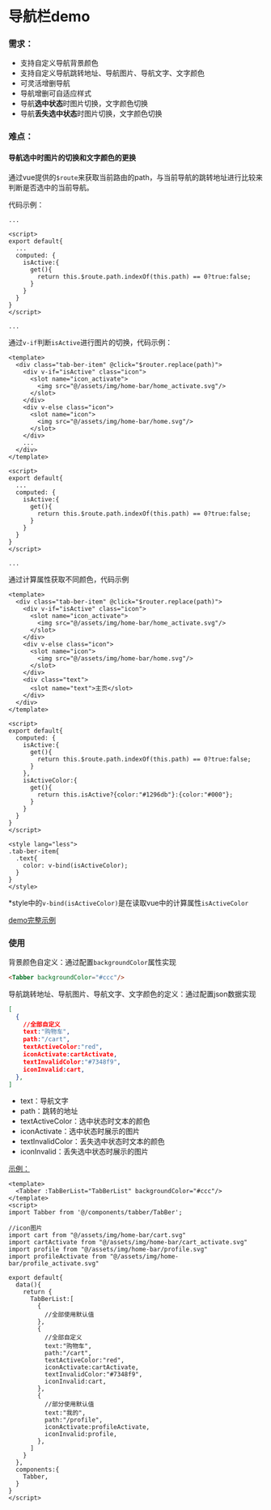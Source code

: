 # 导航栏demo

### 需求：

- 支持自定义导航背景颜色
- 支持自定义导航跳转地址、导航图片、导航文字、文字颜色
- 可灵活增删导航
- 导航增删可自适应样式
- 导航**选中状态**时图片切换，文字颜色切换
- 导航**丢失选中状态**时图片切换，文字颜色切换

### 难点：

#### 导航选中时图片的切换和文字颜色的更换

通过vue提供的`$route`来获取当前路由的path，与当前导航的跳转地址进行比较来判断是否选中的当前导航。

代码示例：

```vue
...

<script>
export default{
  ...
  computed: {
    isActive:{
      get(){
        return this.$route.path.indexOf(this.path) == 0?true:false;
      }
    }
  }
}
</script>

...
```

通过`v-if`判断`isActive`进行图片的切换，代码示例：

```vue
<template>
  <div class="tab-ber-item" @click="$router.replace(path)">
    <div v-if="isActive" class="icon">
      <slot name="icon_activate">
        <img src="@/assets/img/home-bar/home_activate.svg"/>
      </slot>
    </div>
    <div v-else class="icon"> 
      <slot name="icon">
        <img src="@/assets/img/home-bar/home.svg"/>
      </slot>
    </div>
    ...
  </div>
</template>

<script>
export default{
  ...
  computed: {
    isActive:{
      get(){
        return this.$route.path.indexOf(this.path) == 0?true:false;
      }
    }
  }
}
</script>

...
```

通过计算属性获取不同颜色，代码示例

```vue
<template>
  <div class="tab-ber-item" @click="$router.replace(path)">
    <div v-if="isActive" class="icon">
      <slot name="icon_activate">
        <img src="@/assets/img/home-bar/home_activate.svg"/>
      </slot>
    </div>
    <div v-else class="icon"> 
      <slot name="icon">
        <img src="@/assets/img/home-bar/home.svg"/>
      </slot>
    </div>
    <div class="text">
      <slot name="text">主页</slot>
    </div>
  </div>
</template>

<script>
export default{
  computed: {
    isActive:{
      get(){
        return this.$route.path.indexOf(this.path) == 0?true:false;
      }
    },
    isActiveColor:{
      get(){
        return this.isActive?{color:"#1296db"}:{color:"#000"};
      }
    }
  }
}
</script>

<style lang="less">
.tab-ber-item{
  .text{
    color: v-bind(isActiveColor);
  }
}
</style>
```

*style中的`v-bind(isActiveColor)`是在读取vue中的计算属性`isActiveColor`

[demo完整示例](./)

### 使用

背景颜色自定义：通过配置`backgroundColor`属性实现

```html
<Tabber backgroundColor="#ccc"/>
```

导航跳转地址、导航图片、导航文字、文字颜色的定义：通过配置json数据实现

```json
[
  {
    //全部自定义
    text:"购物车",
    path:"/cart",
    textActiveColor:"red",
    iconActivate:cartActivate,
    textInvalidColor:"#7348f9",
    iconInvalid:cart,
  },
]
```

- text：导航文字
- path：跳转的地址
- textActiveColor：选中状态时文本的颜色
- iconActivate：选中状态时展示的图片
- textInvalidColor：丢失选中状态时文本的颜色
- iconInvalid：丢失选中状态时展示的图片

[示例：](./src/components/MainTabBer.vue)

```vue
<template>
  <Tabber :TabBerList="TabBerList" backgroundColor="#ccc"/>
</template>
<script>
import Tabber from '@/components/tabber/TabBer';

//icon图片
import cart from "@/assets/img/home-bar/cart.svg"
import cartActivate from "@/assets/img/home-bar/cart_activate.svg"
import profile from "@/assets/img/home-bar/profile.svg"
import profileActivate from "@/assets/img/home-bar/profile_activate.svg"

export default{
  data(){
    return {
      TabBerList:[
        {
          //全部使用默认值
        },
        {
          //全部自定义
          text:"购物车",
          path:"/cart",
          textActiveColor:"red",
          iconActivate:cartActivate,
          textInvalidColor:"#7348f9",
          iconInvalid:cart,
        },
        {
          //部分使用默认值
          text:"我的",
          path:"/profile",
          iconActivate:profileActivate,
          iconInvalid:profile,
        },
      ]
    }
  },
  components:{
    Tabber,
  }
}
</script>
```

